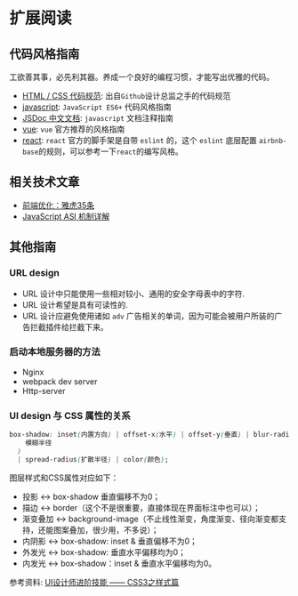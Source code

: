 # 扩展阅读

## 代码风格指南

工欲善其事，必先利其器。养成一个良好的编程习惯，才能写出优雅的代码。

- [HTML / CSS 代码规范](http://codeguide.bootcss.com): 出自`Github`设计总监之手的代码规范
- [javascript](./guide/js.md): `JavaScript ES6+` 代码风格指南
- [JSDoc 中文文档](http://www.css88.com/doc/jsdoc/): `javascript` 文档注释指南
- [vue](https://cn.vuejs.org/v2/style-guide/): `vue` 官方推荐的风格指南
- [react](https://github.com/yannickcr/eslint-plugin-react/tree/master/docs/rules): `react` 官方的脚手架是自带 `eslint` 的，这个 `eslint` 底层配置 `airbnb-base`的规则，可以参考一下`react`的编写风格。

## 相关技术文章

- [前端优化：雅虎35条](http://blog.csdn.net/magneto7/article/details/53140269)
- [JavaScript ASI 机制详解](https://segmentfault.com/a/1190000004548664)

## 其他指南

### URL design

- URL 设计中只能使用一些相对较小、通用的安全字母表中的字符.
- URL 设计希望是具有可读性的.
- URL 设计应避免使用诸如 `adv` 广告相关的单词，因为可能会被用户所装的广告拦截插件给拦截下来。

### 启动本地服务器的方法

- Nginx
- webpack dev server
- Http-server

### UI design 与 CSS 属性的关系

```css
box-shadow: inset(内置方向) | offset-x(水平) | offset-y(垂直) | blur-radius(
    模糊半径
  )
  | spread-radius(扩散半径) | color(颜色);
```

图层样式和CSS属性对应如下：

- 投影 ↔ box-shadow 垂直偏移不为0；
- 描边 ↔ border（这个不是很重要，直接体现在界面标注中也可以）；
- 渐变叠加 ↔ background-image（不止线性渐变，角度渐变、径向渐变都支持，还能图案叠加，很少用，不多说）；
- 内阴影 ↔ box-shadow: inset & 垂直偏移不为0；
- 外发光 ↔ box-shadow: 垂直水平偏移均为0；
- 内发光 ↔ box-shadow：inset & 垂直水平偏移均为0。

参考资料: [UI设计师进阶技能 —— CSS3之样式篇](https://www.jianshu.com/p/ffd475c367bb)
